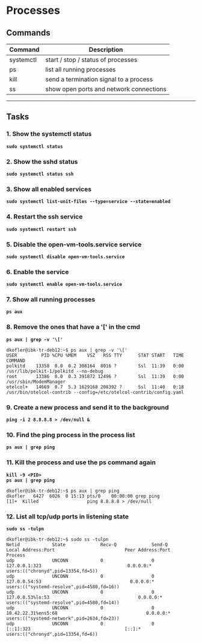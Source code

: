 # Processes
## Commands
| Command | Description |
| ---| --- |
| systemctl| start / stop / status of processes |
| ps | list all running processes |
| kill | send a termination signal to a process |
| ss | show open ports and network connections |
---

## Tasks
### 1. Show the systemctl status
**`sudo systemctl status`**  

### 2. Show the sshd status
**`sudo systemctl status ssh`**  

### 3. Show all enabled services
**`sudo systemctl list-unit-files --type=service --state=enabled`**  

### 4. Restart the ssh service
**`sudo systemctl restart ssh`**  

### 5. Disable the open-vm-tools.service service
**`sudo systemctl disable open-vm-tools.service`**

### 6. Enable the service
**`sudo systemctl enable open-vm-tools.service`**

### 7. Show all running processes
**`ps aux`**

### 8. Remove the ones that have a '[' in the cmd
**`ps aux | grep -v '\['`**
```
dkofler@ibk-tr-deb12:~$ ps aux | grep -v '\['
USER         PID %CPU %MEM    VSZ   RSS TTY      STAT START   TIME COMMAND
polkitd    13358  0.0  0.2 308164  8016 ?        Ssl  11:39   0:00 /usr/lib/polkit-1/polkitd --no-debug
root       13386  0.0  0.3 391872 12496 ?        Ssl  11:39   0:00 /usr/sbin/ModemManager
otelcol+   14669  0.7  5.3 1629168 208392 ?      Ssl  11:40   0:18 /usr/bin/otelcol-contrib --config=/etc/otelcol-contrib/config.yaml
```

### 9. Create a new process and send it to the background
**`ping -i 2 8.8.8.8 > /dev/null &`**

### 10. Find the ping process in the process list
**`ps aux | grep ping`**

### 11. Kill the process and use the ps command again
**`kill -9 <PID>`**  
**`ps aux | grep ping`**
```
dkofler@ibk-tr-deb12:~$ ps aux | grep ping
dkofler   6427  6026  0 15:13 pts/0    00:00:00 grep ping
[1]+  Killed                  ping 8.8.8.8 > /dev/null
```

### 12. List all tcp/udp ports in listening state
**`sudo ss -tulpn`**
```
dkofler@ibk-tr-deb12:~$ sudo ss -tulpn 
Netid            State             Recv-Q             Send-Q                            Local Address:Port                          Peer Address:Port            Process
udp              UNCONN            0                  0                                     127.0.0.1:323                                0.0.0.0:*                users:(("chronyd",pid=13354,fd=5))
udp              UNCONN            0                  0                                    127.0.0.54:53                                 0.0.0.0:*                users:(("systemd-resolve",pid=4580,fd=16))
udp              UNCONN            0                  0                                 127.0.0.53%lo:53                                 0.0.0.0:*                users:(("systemd-resolve",pid=4580,fd=14))
udp              UNCONN            0                  0                              10.42.22.31%ens5:68                                 0.0.0.0:*                users:(("systemd-network",pid=2634,fd=23))
udp              UNCONN            0                  0                                         [::1]:323                                   [::]:*                users:(("chronyd",pid=13354,fd=6))          
```